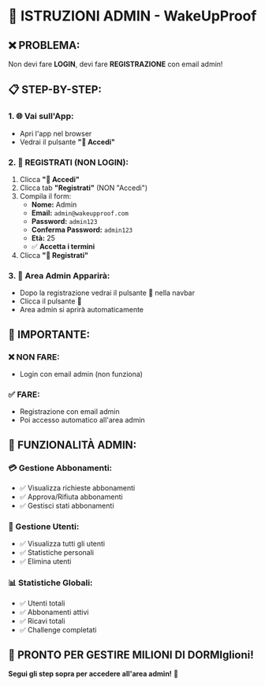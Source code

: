 # 🔐 ISTRUZIONI ADMIN - WakeUpProof

## ❌ **PROBLEMA:**
Non devi fare **LOGIN**, devi fare **REGISTRAZIONE** con email admin!

## 📋 **STEP-BY-STEP:**

### **1. 🌐 Vai sull'App:**
- Apri l'app nel browser
- Vedrai il pulsante **"🔐 Accedi"**

### **2. 🔑 REGISTRATI (NON LOGIN):**
1. Clicca **"🔐 Accedi"**
2. Clicca tab **"Registrati"** (NON "Accedi")
3. Compila il form:
   - **Nome:** Admin
   - **Email:** `admin@wakeupproof.com`
   - **Password:** `admin123`
   - **Conferma Password:** `admin123`
   - **Età:** 25
   - ✅ **Accetta i termini**
4. Clicca **"🚀 Registrati"**

### **3. 🔐 Area Admin Apparirà:**
- Dopo la registrazione vedrai il pulsante **🔐** nella navbar
- Clicca il pulsante **🔐**
- Area admin si aprirà automaticamente

## 🎯 **IMPORTANTE:**

### **❌ NON FARE:**
- Login con email admin (non funziona)

### **✅ FARE:**
- Registrazione con email admin
- Poi accesso automatico all'area admin

## 📱 **FUNZIONALITÀ ADMIN:**

### **💳 Gestione Abbonamenti:**
- ✅ Visualizza richieste abbonamenti
- ✅ Approva/Rifiuta abbonamenti
- ✅ Gestisci stati abbonamenti

### **👥 Gestione Utenti:**
- ✅ Visualizza tutti gli utenti
- ✅ Statistiche personali
- ✅ Elimina utenti

### **📊 Statistiche Globali:**
- ✅ Utenti totali
- ✅ Abbonamenti attivi
- ✅ Ricavi totali
- ✅ Challenge completati

## 🎉 **PRONTO PER GESTIRE MILIONI DI DORMIglioni!**

**Segui gli step sopra per accedere all'area admin!** 🚀

